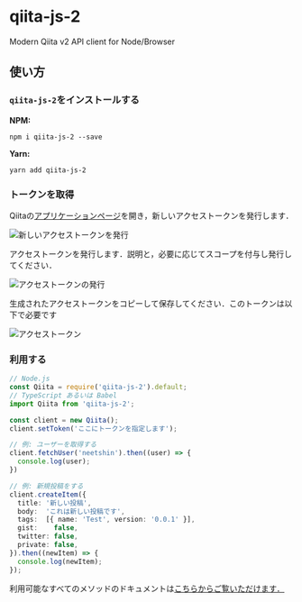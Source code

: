 # qiita-js-2
Modern Qiita v2 API client for Node/Browser

## 使い方
### `qiita-js-2`をインストールする

**NPM:**
```
npm i qiita-js-2 --save
```

**Yarn:**
```
yarn add qiita-js-2
```

### トークンを取得
Qiitaの[アプリケーションページ](https://qiita.com/settings/applications)を開き，新しいアクセストークンを発行します．

![新しいアクセストークンを発行](https://i.imgur.com/LPtgosR.png)

アクセストークンを発行します．説明と，必要に応じてスコープを付与し発行してください．

![アクセストークンの発行](https://i.imgur.com/7yxJWmw.png)

生成されたアクセストークンをコピーして保存してください．このトークンは以下で必要です

![アクセストークン](https://i.imgur.com/l6V6qmg.png)

### 利用する
```ts
// Node.js
const Qiita = require('qiita-js-2').default;
// TypeScript あるいは Babel
import Qiita from 'qiita-js-2';

const client = new Qiita();
client.setToken('ここにトークンを指定します');

// 例: ユーザーを取得する
client.fetchUser('neetshin').then((user) => {
  console.log(user);
})

// 例: 新規投稿をする
client.createItem({
  title: '新しい投稿',
  body:  'これは新しい投稿です',
  tags:  [{ name: 'Test', version: '0.0.1' }],
  gist:    false,
  twitter: false,
  private: false,
}).then((newItem) => {
  console.log(newItem);
});
```

利用可能なすべてのメソッドのドキュメントは[こちらからご覧いただけます．](https://neet.github.io/qiita-js-2/classes/_qiita_.qiita.html)
